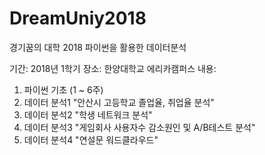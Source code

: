 # DreamUniy2018
경기꿈의 대학 2018 파이썬을 활용한 데이터분석

기간: 2018년 1학기
장소: 한양대학교 에리카캠퍼스
내용: 
1. 파이썬 기초 (1 ~ 6주)
2. 데이터 분석1 "안산시 고등학교 졸업율, 취업율 분석"
3. 데이터 분석2 "학생 네트워크 분석"
4. 데이터 분석3 "게임회사 사용자수 감소원인 및 A/B테스트 분석"
5. 데이터 분석4 "연설문 워드클라우드"
